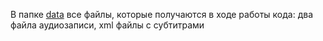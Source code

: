 В папке [data]() все файлы, которые получаются в ходе работы кода: два файла аудиозаписи, xml файлы с субтитрами
